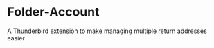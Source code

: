 Folder-Account
==============

A Thunderbird extension to make managing multiple return addresses easier
